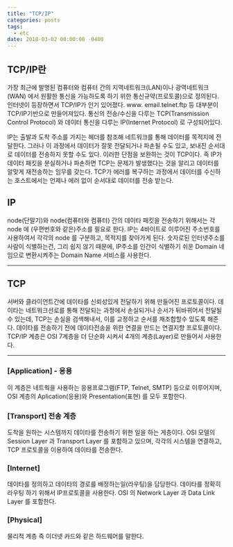 ```yaml
---
title: "TCP/IP"
categories: posts
tags:
  - etc
date: 2018-03-02 00:00:00 -0400
---
```



## TCP/IP란

가장 최근에 발명된 컴퓨터와 컴퓨터 간의 지역네트워크(LAN)이나  광역네트워크(WAN) 에서 
원활한 통신을 가능하도록 하기 위한 통신규약(프로토콜)으로 정의된다.
인터넷이 등장하면서 TCP/IP가 인기 있어졌다.
www. email.telnet.ftp 등 대부분이 TCP/IP기반으로 만들어져있다.
통신의 전송/수신을 다루는 TCP(Transmission Control Protocol) 와
데이터 통신을 다루는 IP(Internet Protocol) 로 구성되어있다.

IP는 출발과 도착 주소를 가지는 헤더를 참조해 네트워크를 통해 데이터를 목적지에 전달한다. 
그러나 이 과정에서 데이터가 잘못 전달되거나 파손될 수도 있고, 
보내진 순서대로 데이터를 전송하지 못할 수도 있다. 
이러한 단점을 보완하는 것이 TCP이다. 
즉 IP가 데이터 패킷을 분실하거나 파손하면 TCP는 문제가 발생했다는 것을 알리고 
데이터를 알맞게 재전송하는 임무를 갖는다. 
TCP가 에러를 복구하는 과정에서 데이터를 수신하는 호스트에서는 언제나 에러 없이 순서대로 데이터를 전송 받는다.


## IP

node(단말기)와 node(컴퓨터와 컴퓨터) 간의 데이타 패킷을 전송하기 위해서는 
각 node 에 (우편번호와 같은)주소를 필요로 한다. 
IP는 4바이트로 이루어진 주소번호를 사용하여서 각각의 node 를 구분하고, 목적지를 찾아가게 된다. 
숫자로된 인터넷주소를 사람이 식별하는건, 그리 쉽지 않기 때문에, 
IP주소를 인간이 식별하기 쉬운 Domain 네임으로 변환시켜주는 Domain Name 서비스를 사용한다. 
* * *


## TCP

서버와 클라이언트간에 데이타를 신뢰성있게 전달하기 위해 만들어진 프로토콜이다. 
데이타는 네트워크선로를 통해 전달되는 과정에서 손실되거나 순서가 뒤바뀌어서 전달될수 있는데, 
TCP는 손실을 검색해내서, 이를 교정하고 순서를 재조합할수 있도록 해준다. 
데이타를 전송하기 전에 데이타전송을 위한 연결을 만드는 연결지향 프로토콜이다. 
TCP/IP 계층은 OSI 7계층을 더 단순화 시켜서 4개의 계층(Layer)로 만들어서 사용한다.
* * *


### [Application] - 응용 
이 계층은 네트웍을 사용하는 응용프로그램(FTP, Telnet, SMTP) 등으로 이루어지며, 
OSI 계층의 Aplication(응용)와 Presentation(표현) 를 모두 포함한다.


### [Transport] 전송 계층
도착을 원하는 시스템까지 데이타를 전송하기 위한 일을 하는 게층이다. 
OSI 모델의 Session Layer 과 Transport Layer 를 포함하고 있으며, 각각의 시스템을 연결하고, 
TCP 프로토콜을 이용하여 데이타를 전송한다.


### [Internet]
데이타를 정의하고 데이타의 경로를 배정하는일(라우팅)을 담당한다. 
데이타를 정확히 라우팅 하기 위해서 IP프로토콜을 사용한다. OSI 의 Network Layer 과 Data Link Layer 를 포함한다.


### [Physical]
물리적 계층 즉 이더넷 카드와 같은 하드웨어를 말한다. 
